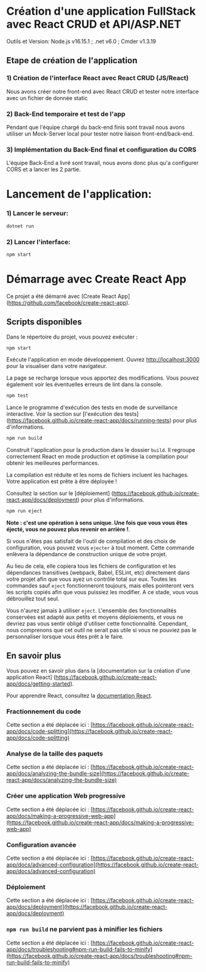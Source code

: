 # Création d'une application FullStack avec React CRUD et API/ASP.NET

Outils et Version:
Node.js v16.15.1 ;
.net v6.0 ;
Cmder v1.3.19


## Etape de création de l'application
### 1) Création de l'interface React avec React CRUD (JS/React)
Nous avons créer notre front-end avec React CRUD et tester notre interface avec un fichier de donnée static
### 2) Back-End temporaire et test de l'app
Pendant que l'équipe chargé du back-end finis sont travail nous avons utiliser un Mock-Server local pour tester notre liaison front-end/back-end.
### 3) Implémentation du Back-End final et configuration du CORS
L'équipe Back-End a livré sont travail, nous avons donc plus qu'a configurer CORS et a lancer les 2 partie.

# Lancement de l'application:
### 1) Lancer le serveur:
```sh
dotnet run
```
### 2) Lancer l'interface:
```sh
npm start
```
# Démarrage avec Create React App

Ce projet a été démarré avec [Create React App] (https://github.com/facebook/create-react-app).

## Scripts disponibles

Dans le répertoire du projet, vous pouvez exécuter :
```sh
npm start
```

Exécute l'application en mode développement.
Ouvrez [http://localhost:3000](http://localhost:3000) pour la visualiser dans votre navigateur.

La page se recharge lorsque vous apportez des modifications.
Vous pouvez également voir les éventuelles erreurs de lint dans la console.
```sh
npm test
```

Lance le programme d'exécution des tests en mode de surveillance interactive.
Voir la section sur [l'exécution des tests] (https://facebook.github.io/create-react-app/docs/running-tests) pour plus d'informations.
```sh
npm run build
```

Construit l'application pour la production dans le dossier `build`.
Il regroupe correctement React en mode production et optimise la compilation pour obtenir les meilleures performances.

La compilation est réduite et les noms de fichiers incluent les hachages.
Votre application est prête à être déployée !

Consultez la section sur le [déploiement] (https://facebook.github.io/create-react-app/docs/deployment) pour plus d'informations.

```sh
npm run eject
```

**Note : c'est une opération à sens unique. Une fois que vous vous êtes éjecté, vous ne pouvez plus revenir en arrière !**.

Si vous n'êtes pas satisfait de l'outil de compilation et des choix de configuration, vous pouvez vous `ejecter` à tout moment. Cette commande enlèvera la dépendance de construction unique de votre projet.

Au lieu de cela, elle copiera tous les fichiers de configuration et les dépendances transitives (webpack, Babel, ESLint, etc) directement dans votre projet afin que vous ayez un contrôle total sur eux. Toutes les commandes sauf `eject` fonctionneront toujours, mais elles pointeront vers les scripts copiés afin que vous puissiez les modifier. A ce stade, vous vous débrouillez tout seul.

Vous n'aurez jamais à utiliser `eject`. L'ensemble des fonctionnalités conservées est adapté aux petits et moyens déploiements, et vous ne devriez pas vous sentir obligé d'utiliser cette fonctionnalité. Cependant, nous comprenons que cet outil ne serait pas utile si vous ne pouviez pas le personnaliser lorsque vous êtes prêt à le faire.

## En savoir plus

Vous pouvez en savoir plus dans la [documentation sur la création d'une application React] (https://facebook.github.io/create-react-app/docs/getting-started).

Pour apprendre React, consultez la [documentation React](https://reactjs.org/).

### Fractionnement du code

Cette section a été déplacée ici : [https://facebook.github.io/create-react-app/docs/code-splitting](https://facebook.github.io/create-react-app/docs/code-splitting)

### Analyse de la taille des paquets

Cette section a été déplacée ici : [https://facebook.github.io/create-react-app/docs/analyzing-the-bundle-size](https://facebook.github.io/create-react-app/docs/analyzing-the-bundle-size)

### Créer une application Web progressive

Cette section a été déplacée ici : [https://facebook.github.io/create-react-app/docs/making-a-progressive-web-app](https://facebook.github.io/create-react-app/docs/making-a-progressive-web-app)

### Configuration avancée

Cette section a été déplacée ici : [https://facebook.github.io/create-react-app/docs/advanced-configuration](https://facebook.github.io/create-react-app/docs/advanced-configuration)

### Déploiement

Cette section a été déplacée ici : [https://facebook.github.io/create-react-app/docs/deployment](https://facebook.github.io/create-react-app/docs/deployment)

### `npm run build` ne parvient pas à minifier les fichiers

Cette section a été déplacée ici : [https://facebook.github.io/create-react-app/docs/troubleshooting#npm-run-build-fails-to-minify](https://facebook.github.io/create-react-app/docs/troubleshooting#npm-run-build-fails-to-minify)
